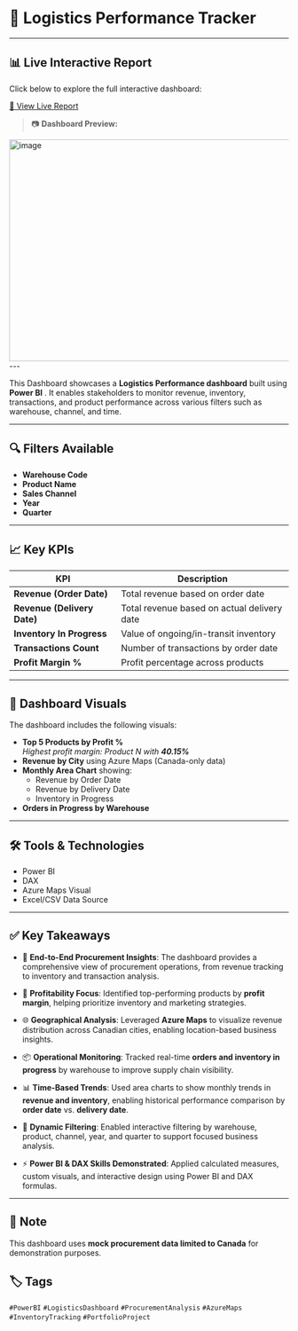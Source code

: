 # 🚚 Logistics Performance Tracker
---
## 📊 Live Interactive Report

Click below to explore the full interactive dashboard:

[🔗  View Live Report](https://app.powerbi.com/view?r=eyJrIjoiMTc1N2RhOTItYjhmZS00M2ViLWFlOTAtMDIyZjc5MWUzNjhhIiwidCI6IjU5MWEyZWE3LTg4MDItNGIxNS1iMDZlLTIwMGI2OTc3M2FiNiJ9)



> 📷 **Dashboard Preview:**

<img width="800" height="400" alt="image" src="https://github.com/user-attachments/assets/cbc47e33-b838-47a5-a060-20882b246f3b" />
---

This Dashboard showcases a **Logistics Performance dashboard** built using **Power BI** . It enables stakeholders to monitor revenue, inventory, transactions, and product performance across various filters such as warehouse, channel, and time.

---
## 🔍 Filters Available

- **Warehouse Code**
- **Product Name**
- **Sales Channel**
- **Year**
- **Quarter**

---

## 📈 Key KPIs

| KPI                          | Description                                      |
|-----------------------------|--------------------------------------------------|
| **Revenue (Order Date)**     | Total revenue based on order date                |
| **Revenue (Delivery Date)**  | Total revenue based on actual delivery date      |
| **Inventory In Progress**    | Value of ongoing/in-transit inventory            |
| **Transactions Count**       | Number of transactions by order date             |
| **Profit Margin %**          | Profit percentage across products                |

---

## 📌 Dashboard Visuals

The dashboard includes the following visuals:

- **Top 5 Products by Profit %**  
  _Highest profit margin: Product N with **40.15%**_
- **Revenue by City** using Azure Maps (Canada-only data)
- **Monthly Area Chart** showing:
  - Revenue by Order Date
  - Revenue by Delivery Date
  - Inventory in Progress
- **Orders in Progress by Warehouse**



---

## 🛠️ Tools & Technologies

- Power BI
- DAX
- Azure Maps Visual
- Excel/CSV Data Source

---

## ✅ Key Takeaways

- 🧠 **End-to-End Procurement Insights**: The dashboard provides a comprehensive view of procurement operations, from revenue tracking to inventory and transaction analysis.

- 🎯 **Profitability Focus**: Identified top-performing products by **profit margin**, helping prioritize inventory and marketing strategies.

- 🌐 **Geographical Analysis**: Leveraged **Azure Maps** to visualize revenue distribution across Canadian cities, enabling location-based business insights.

- 📦 **Operational Monitoring**: Tracked real-time **orders and inventory in progress** by warehouse to improve supply chain visibility.

- 📊 **Time-Based Trends**: Used area charts to show monthly trends in **revenue and inventory**, enabling historical performance comparison by **order date** vs. **delivery date**.

- 🧩 **Dynamic Filtering**: Enabled interactive filtering by warehouse, product, channel, year, and quarter to support focused business analysis.

- ⚡ **Power BI & DAX Skills Demonstrated**: Applied calculated measures, custom visuals, and interactive design using Power BI and DAX formulas.


---

## 📌 Note

This dashboard uses **mock procurement data limited to Canada** for demonstration purposes.


## 🏷️ Tags

`#PowerBI` `#LogisticsDashboard` `#ProcurementAnalysis` `#AzureMaps` `#InventoryTracking` `#PortfolioProject`
